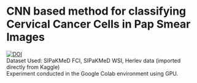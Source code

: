 # CNN based method for classifying Cervical Cancer Cells in Pap Smear Images
[![DOI](https://zenodo.org/badge/640137854.svg)](https://zenodo.org/badge/latestdoi/640137854) <br>
Dataset Used: SIPaKMeD FCI, SIPaKMeD WSI, Herlev data (imported directly from Kaggle)<br>
Experiment conducted in the Google Colab environment using GPU.
